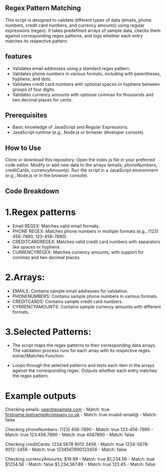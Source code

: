 ## Regex Pattern Matching

This script is designed to validate different types of data (emails, phone numbers, credit card numbers, and currency amounts) using regular expressions (regex). It takes predefined arrays of sample data, checks them against corresponding regex patterns, and logs whether each entry matches its respective pattern.

## features

- Validates email addresses using a standard regex pattern.
- Validates phone numbers in various formats, including with parentheses, hyphens, and dots.
- Validates credit card numbers with optional spaces or hyphens between groups of four digits.
- Validates currency amounts with optional commas for thousands and two decimal places for cents.

## Prerequisites

- Basic knowledge of JavaScript and Regular Expressions.
- JavaScript runtime (e.g., Node.js or browser developer console).

## How to Use

Clone or download this repository.
Open the index.js file in your preferred code editor.
Modify or add new data to the arrays (emails, phoneNumbers, creditCards, currencyAmounts).
Run the script in a JavaScript environment (e.g., Node.js or in the browser console).

## Code Breakdown

# 1.Regex patterns

- Email REGEX: Matches valid email formats.
- PHONE REGEX: Matches phone numbers in multiple formats (e.g., (123) 456-7890, 123-456-7890).
- CREDITCARDREGEX: Matches valid credit card numbers with separators like spaces or hyphens.
- CURRENCYREGEX: Matches currency amounts, with support for commas and two decimal places.

# 2.Arrays:

- EMAILS: Contains sample email addresses for validation.
- PHONENUMBERS: Contains sample phone numbers in various formats.
- CREDITCARDS: Contains sample credit card numbers.
- CYRRENCYAMOUNTS: Contains sample currency amounts with different formats.

# 3.Selected Patterns:

- The script maps the regex patterns to their corresponding data arrays. The validation process runs for each array with its respective regex.
  extractMatches Function:

- Loops through the selected patterns and tests each item in the arrays against the corresponding regex.
  Outputs whether each entry matches the regex pattern.

# Example outputs

Checking emails:
user@example.com - Match: true
firstname.lastname@company.co.uk - Match: true
invalid-email@ - Match: false

Checking phoneNumbers:
(123) 456-7890 - Match: true
123-456-7890 - Match: true
123.456.7890 - Match: true
4567890 - Match: false

Checking creditCards:
1234 5678 9012 3456 - Match: true
1234-5678-9012-3456 - Match: true
1234567890123456 - Match: false

Checking currencyAmounts:
$19.99 - Match: true
$1,234.56 - Match: true
$1234.56 - Match: false
$1,234,567.89 - Match: true
123.45 - Match: false
